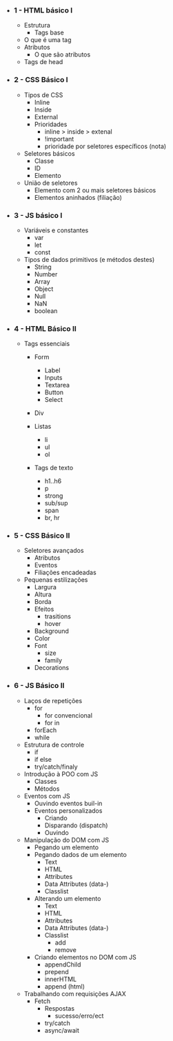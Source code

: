 * ### 1 - HTML básico I
    * Estrutura
        * Tags base
    * O que é uma tag
    * Atributos
        * O que são atributos
    * Tags de head

* ### 2 - CSS Básico I
    * Tipos de CSS
        * Inline
        * Inside
        * External
        * Prioridades
            * inline > inside > extenal
            * !important
            * prioridade por seletores específicos (nota)
    * Seletores básicos
        * Classe
        * ID
        * Elemento
    * União de seletores
        * Elemento com 2 ou mais seletores básicos
        * Elementos aninhados (filiação)

* ### 3 - JS básico I
    * Variáveis e constantes
        * var
        * let
        * const
    * Tipos de dados primitivos (e métodos destes)
        * String
        * Number
        * Array
        * Object
        * Null
        * NaN
        * boolean

* ### 4 - HTML Básico II
    * Tags essenciais
        * Form
            * Label
            * Inputs
            * Textarea
            * Button
            * Select

        * Div
        * Listas
            * li
            * ul
            * ol
        * Tags de texto
            * h1..h6
            * p
            * strong
            * sub/sup
            * span
            * br, hr

* ### 5 - CSS Básico II
    * Seletores avançados
        * Atributos
        * Eventos
        * Filiações encadeadas
    * Pequenas estilizações
        * Largura
        * Altura
        * Borda
        * Efeitos
            * trasitions
            * hover
        * Background
        * Color
        * Font
            * size
            * family
        * Decorations

* ### 6 - JS Básico II
    * Laços de repetições
        * for
            * for convencional
            * for in
        * forEach
        * while
    * Estrutura de controle
        * if
        * if else
        * try/catch/finaly
    * Introdução à POO com JS
        * Classes
        * Métodos
    * Eventos com JS
        * Ouvindo eventos buil-in
        * Eventos personalizados
            * Criando
            * Disparando (dispatch)
            * Ouvindo
    * Manipulação do DOM com JS
        * Pegando um elemento
        * Pegando dados de um elemento
            * Text
            * HTML
            * Attributes
            * Data Attributes (data-)
            * Classlist
        * Alterando um elemento
            * Text
            * HTML
            * Attributes
            * Data Attributes (data-)
            * Classlist
                - add
                - remove
        * Criando elementos no DOM com JS
            * appendChild
            * prepend
            * innerHTML
            * append (html)
    * Trabalhando com requisições AJAX
        * Fetch
            * Respostas
                * sucesso/erro/ect
            * try/catch
            * async/await
